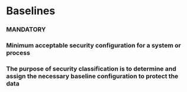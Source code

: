 # Baselines

### MANDATORY

### Minimum acceptable security configuration for a system or process

### The purpose of security classification is to determine and assign the necessary baseline configuration to protect the data
